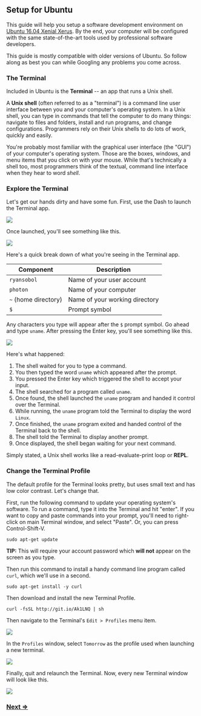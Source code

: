 Setup for Ubuntu
----------------

This guide will help you setup a software development environment on <a href="http://releases.ubuntu.com/16.04/" target="_blank">Ubuntu 16.04 Xenial Xerus</a>. By the end, your computer will be configured with the same state-of-the-art tools used by professional software developers.

This guide is mostly compatible with older versions of Ubuntu. So follow along as best you can while Googling any problems you come across.


### The Terminal

Included in Ubuntu is the **Terminal** -- an app that runs a Unix shell.

A **Unix shell** (often referred to as a "terminal") is a command line user interface between you and your computer's operating system. In a Unix shell, you can type in commands that tell the computer to do many things: navigate to files and folders, install and run programs, and change configurations. Programmers rely on their Unix shells to do lots of work, quickly and easily.

You're probably most familiar with the graphical user interface (the "GUI") of your computer's operating system. Those are the boxes, windows, and menu items that you click on with your mouse. While that's technically a shell too, most programmers think of the textual, command line interface when they hear to word _shell_.


### Explore the Terminal

Let's get our hands dirty and have some fun. First, use the Dash to launch the Terminal app.

![](https://i.imgur.com/qH7fROg.png)

Once launched, you'll see something like this.

![](https://i.imgur.com/DObOFyg.png)

Here's a quick break down of what you're seeing in the Terminal app.

| Component             | Description                            |
| --------------------- | -------------------------------------- |
| `ryansobol`           | Name of your user account              |
| `photon`              | Name of your computer                  |
| `~` (home directory)  | Name of your working directory         |
| `$`                   | Prompt symbol                          |

Any characters you type will appear after the `$` prompt symbol. Go ahead and type `uname`. After pressing the Enter key, you'll see something like this.

![](https://i.imgur.com/9pstZZc.png)

Here's what happened:

1. The shell waited for you to type a command.
1. You then typed the word `uname` which appeared after the prompt.
1. You pressed the Enter key which triggered the shell to accept your input.
1. The shell searched for a program called `uname`.
1. Once found, the shell launched the `uname` program and handed it control over the Terminal.
1. While running, the `uname` program told the Terminal to display the word `Linux`.
1. Once finished, the `uname` program exited and handed control of the Terminal back to the shell.
1. The shell told the Terminal to display another prompt.
1. Once displayed, the shell began waiting for your next command.

Simply stated, a Unix shell works like a read-evaluate-print loop or **REPL**.


### Change the Terminal Profile

The default profile for the Terminal looks pretty, but uses small text and has low color contrast. Let's change that.

First, run the following command to update your operating system's software. To run a command, type it into the Terminal and hit "enter". If you want to copy and paste commands into your prompt, you'll need to right-click on main Terminal window, and select "Paste". Or, you can press Control-Shift-V.

```
sudo apt-get update
```

**TIP:** This will require your account password which **will not** appear on the screen as you type.

Then run this command to install a handy command line program called `curl`, which we'll use in a second.

```
sudo apt-get install -y curl
```

Then download and install the new Terminal Profile.

```
curl -fsSL http://git.io/Ak1LNQ | sh
```


Then navigate to the Terminal's `Edit > Profiles` menu item.

![](https://i.imgur.com/urVA5BE.png)

In the `Profiles` window, select `Tomorrow` as the profile used when launching a new terminal.

![](https://i.imgur.com/8oemVp3.png)

Finally, quit and relaunch the Terminal. Now, every new Terminal window will look like this.

![](https://imgur.com/JCIdYi7.png)


### [Next ⇒](2_apt.md)
